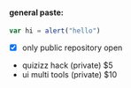 #### general paste:
```javascript
var hi = alert("hello")
```
- [x] only public repository open
 - quizizz hack (private) $5
 - ui multi tools (private) $10
